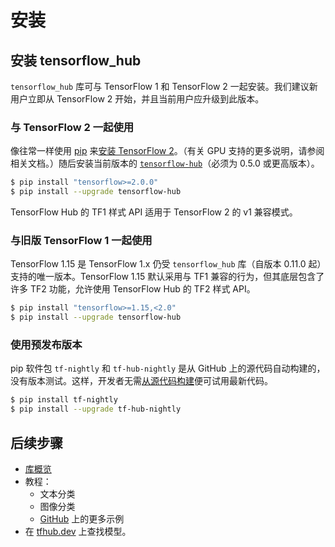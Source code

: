 # 安装

## 安装 tensorflow_hub

`tensorflow_hub` 库可与 TensorFlow 1 和 TensorFlow 2 一起安装。我们建议新用户立即从 TensorFlow 2 开始，并且当前用户应升级到此版本。

### 与 TensorFlow 2 一起使用

像往常一样使用 [pip](https://pip.pypa.io/) 来[安装 TensorFlow 2](https://www.tensorflow.org/install)。（有关 GPU 支持的更多说明，请参阅相关文档。）随后安装当前版本的 [`tensorflow-hub`](https://pypi.org/project/tensorflow-hub/)（必须为 0.5.0 或更高版本）。

```bash
$ pip install "tensorflow>=2.0.0"
$ pip install --upgrade tensorflow-hub
```

TensorFlow Hub 的 TF1 样式 API 适用于 TensorFlow 2 的 v1 兼容模式。

### 与旧版 TensorFlow 1 一起使用

TensorFlow 1.15 是 TensorFlow 1.x 仍受 `tensorflow_hub` 库（自版本 0.11.0 起）支持的唯一版本。TensorFlow 1.15 默认采用与 TF1 兼容的行为，但其底层包含了许多 TF2 功能，允许使用 TensorFlow Hub 的 TF2 样式 API。

```bash
$ pip install "tensorflow>=1.15,<2.0"
$ pip install --upgrade tensorflow-hub
```

### 使用预发布版本

pip 软件包 `tf-nightly` 和 `tf-hub-nightly` 是从 GitHub 上的源代码自动构建的，没有版本测试。这样，开发者无需[从源代码构建](build_from_source.md)便可试用最新代码。

```bash
$ pip install tf-nightly
$ pip install --upgrade tf-hub-nightly
```

## 后续步骤

- [库概览](lib_overview.md)
- 教程：
    - 文本分类
    - 图像分类
    - [GitHub](https://github.com/tensorflow/hub/blob/master/examples/README.md) 上的更多示例
- 在 [tfhub.dev](https://tfhub.dev) 上查找模型。
